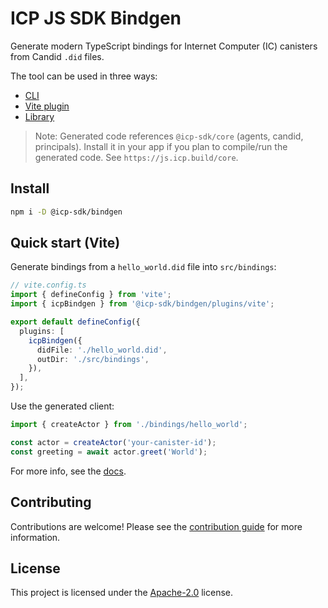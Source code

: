 # ICP JS SDK Bindgen

Generate modern TypeScript bindings for Internet Computer (IC) canisters from Candid `.did` files.

The tool can be used in three ways:
- [CLI](https://js.icp.build/bindgen/latest/cli)
- [Vite plugin](https://js.icp.build/bindgen/latest/plugins/vite)
- [Library](https://js.icp.build/bindgen/latest/core)

> Note: Generated code references `@icp-sdk/core` (agents, candid, principals). Install it in your app if you plan to compile/run the generated code. See `https://js.icp.build/core`.

## Install

```bash
npm i -D @icp-sdk/bindgen
```

## Quick start (Vite)

Generate bindings from a `hello_world.did` file into `src/bindings`:

```ts
// vite.config.ts
import { defineConfig } from 'vite';
import { icpBindgen } from '@icp-sdk/bindgen/plugins/vite';

export default defineConfig({
  plugins: [
    icpBindgen({
      didFile: './hello_world.did',
      outDir: './src/bindings',
    }),
  ],
});
```

Use the generated client:

```ts
import { createActor } from './bindings/hello_world';

const actor = createActor('your-canister-id');
const greeting = await actor.greet('World');
```

For more info, see the [docs](https://js.icp.build/bindgen/).

## Contributing

Contributions are welcome! Please see the [contribution guide](./CONTRIBUTING.md) for more information.

## License

This project is licensed under the [Apache-2.0](./LICENSE) license.
